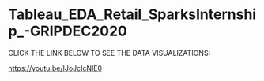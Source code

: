 # Tableau_EDA_Retail_SparksInternship_-GRIPDEC2020

CLICK THE LINK BELOW TO SEE THE DATA VISUALIZATIONS:

https://youtu.be/IJoJcIcNlE0
